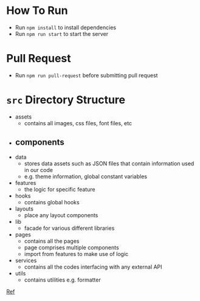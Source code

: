 # How To Run

- Run `npm install` to install dependencies
- Run `npm run start` to start the server

# Pull Request

- Run `npm run pull-request` before submitting pull request

# `src` Directory Structure

- assets
  - contains all images, css files, font files, etc
- ## components
- data
  - stores data assets such as JSON files that contain information used in our code
  - e.g. theme information, global constant variables
- features
  - the logic for specific feature
- hooks
  - contains global hooks
- layouts
  - place any layout components
- lib
  - facade for various different libraries
- pages
  - contains all the pages
  - page comprises multiple components
  - import from features to make use of logic
- services
  - contains all the codes interfacing with any external API
- utils
  - contains utilities e.g. formatter

[Ref](https://blog.webdevsimplified.com/2022-07/react-folder-structure/)
